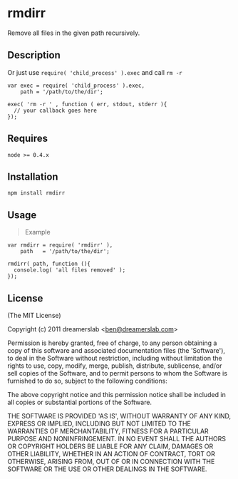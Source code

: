 # rmdirr

Remove all files in the given path recursively.



## Description

Or just use `require( 'child_process' ).exec` and call `rm -r`
  
    var exec = require( 'child_process' ).exec,
        path = '/path/to/the/dir';
    
    exec( 'rm -r ' , function ( err, stdout, stderr ){
      // your callback goes here
    });


## Requires

    node >= 0.4.x



## Installation

    npm install rmdirr



## Usage

> Example

    var rmdirr = require( 'rmdirr' ),
        path   = '/path/to/the/dir';

    rmdirr( path, function (){
      console.log( 'all files removed' );
    });



## License

(The MIT License)

Copyright (c) 2011 dreamerslab &lt;ben@dreamerslab.com&gt;

Permission is hereby granted, free of charge, to any person obtaining
a copy of this software and associated documentation files (the
'Software'), to deal in the Software without restriction, including
without limitation the rights to use, copy, modify, merge, publish,
distribute, sublicense, and/or sell copies of the Software, and to
permit persons to whom the Software is furnished to do so, subject to
the following conditions:

The above copyright notice and this permission notice shall be
included in all copies or substantial portions of the Software.

THE SOFTWARE IS PROVIDED 'AS IS', WITHOUT WARRANTY OF ANY KIND,
EXPRESS OR IMPLIED, INCLUDING BUT NOT LIMITED TO THE WARRANTIES OF
MERCHANTABILITY, FITNESS FOR A PARTICULAR PURPOSE AND NONINFRINGEMENT.
IN NO EVENT SHALL THE AUTHORS OR COPYRIGHT HOLDERS BE LIABLE FOR ANY
CLAIM, DAMAGES OR OTHER LIABILITY, WHETHER IN AN ACTION OF CONTRACT,
TORT OR OTHERWISE, ARISING FROM, OUT OF OR IN CONNECTION WITH THE
SOFTWARE OR THE USE OR OTHER DEALINGS IN THE SOFTWARE.
